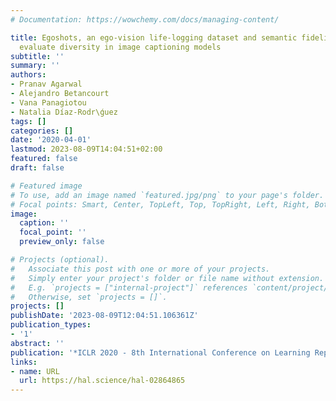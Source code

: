 ```yaml
---
# Documentation: https://wowchemy.com/docs/managing-content/

title: Egoshots, an ego-vision life-logging dataset and semantic fidelity metric to
  evaluate diversity in image captioning models
subtitle: ''
summary: ''
authors:
- Pranav Agarwal
- Alejandro Betancourt
- Vana Panagiotou
- Natalia Díaz-Rodr\ǵuez
tags: []
categories: []
date: '2020-04-01'
lastmod: 2023-08-09T14:04:51+02:00
featured: false
draft: false

# Featured image
# To use, add an image named `featured.jpg/png` to your page's folder.
# Focal points: Smart, Center, TopLeft, Top, TopRight, Left, Right, BottomLeft, Bottom, BottomRight.
image:
  caption: ''
  focal_point: ''
  preview_only: false

# Projects (optional).
#   Associate this post with one or more of your projects.
#   Simply enter your project's folder or file name without extension.
#   E.g. `projects = ["internal-project"]` references `content/project/deep-learning/index.md`.
#   Otherwise, set `projects = []`.
projects: []
publishDate: '2023-08-09T12:04:51.106361Z'
publication_types:
- '1'
abstract: ''
publication: '*ICLR 2020 - 8th International Conference on Learning Representations*'
links:
- name: URL
  url: https://hal.science/hal-02864865
---
```

